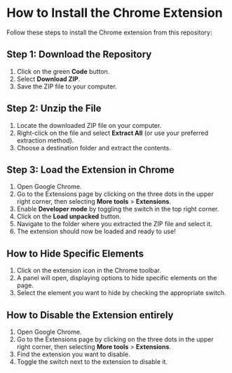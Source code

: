 # How to Install the Chrome Extension

Follow these steps to install the Chrome extension from this repository:

## Step 1: Download the Repository

1. Click on the green **Code** button.
2. Select **Download ZIP**.
3. Save the ZIP file to your computer.

## Step 2: Unzip the File

1. Locate the downloaded ZIP file on your computer.
2. Right-click on the file and select **Extract All** (or use your preferred extraction method).
3. Choose a destination folder and extract the contents.

## Step 3: Load the Extension in Chrome

1. Open Google Chrome.
2. Go to the Extensions page by clicking on the three dots in the upper right corner, then selecting **More tools** > **Extensions**.
3. Enable **Developer mode** by toggling the switch in the top right corner.
4. Click on the **Load unpacked** button.
5. Navigate to the folder where you extracted the ZIP file and select it.
6. The extension should now be loaded and ready to use!

## How to Hide Specific Elements

1. Click on the extension icon in the Chrome toolbar.
2. A panel will open, displaying options to hide specific elements on the page.
3. Select the element you want to hide by checking the appropriate switch.
   
## How to Disable the Extension entirely

1. Open Google Chrome.
2. Go to the Extensions page by clicking on the three dots in the upper right corner, then selecting **More tools** > **Extensions**.
3. Find the extension you want to disable.
4. Toggle the switch next to the extension to disable it.
